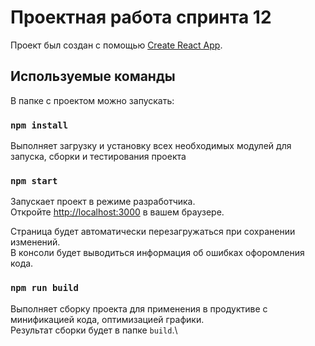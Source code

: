 # Проектная работа спринта 12

Проект был создан с помощью [Create React App](https://github.com/facebook/create-react-app).

## Используемые команды

В папке с проектом можно запускать:

### `npm install`
Выполняет загрузку и установку всех необходимых модулей для запуска, сборки и тестирования проекта 

### `npm start`

Запускает проект в режиме разработчика.\
Откройте [http://localhost:3000](http://localhost:3000) в вашем браузере.

Страница будет автоматически перезагружаться при сохранении изменений.\
В консоли будет выводиться информация об ошибках офоромления кода.

### `npm run build`

Выполняет сборку проекта для применения в продуктиве с минификацией кода, оптимизацией графики.\
Результат сборки будет в папке `build`.\

